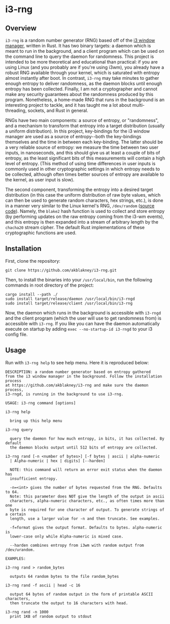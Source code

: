 # i3-rng

## Overview

`i3-rng` is a random number generator (RNG) based off of the [i3 window manager](https://i3wm.org/), written in Rust. It has two binary targets: a daemon which is meant to run in the background, and a client program which can be used on the command line to query the daemon for randomness. This project is intended to be more theoretical and educational than practical: if you are using Linux (and you probably are if you're using i3wm), you already have a robust RNG available through your kernel, which is saturated with entropy almost instantly after boot. In contrast, `i3-rng` may take minutes to gather enough entropy to deliver randomness, as the daemon blocks until enough entropy has been collected. Finally, I am not a cryptographer and cannot make any security guarantees about the randomness produced by this program. Nonetheless, a home-made RNG that runs in the background is an interesting project to tackle, and it has taught me a lot about multi-threading, sockets, and Rust in general.

RNGs have two main components: a source of entropy, or "randomness", and a mechanism to transform that entropy into a target distribution (usually a uniform distribution). In this project, key-bindings for the i3 window manager are used as a source of entropy--both the key-bindings themselves and the time in between each key-binding. The latter should be a very reliable source of entropy: we measure the time between two user inputs, in nanoseconds, and this should give us at least a couple of bits of entropy, as the least significant bits of this measurements will contain a high level of entropy. (This method of using time differences in user inputs is commonly used in other cryptographic settings in which entropy needs to be collected, although often times better sources of entropy are available to the kernel, as user input is slow). 

The second component, transforming the entropy into a desired target distribution (in this case the uniform distribution of raw byte values, which can then be used to generate random characters, hex strings, etc.), is done in a manner very similar to the Linux kernel's RNG, `/dev/random` ([source code](https://elixir.bootlin.com/linux/latest/source/drivers/char/random.c)). Namely, the `blake2` hash function is used to collect and store entropy (by performing updates on the raw entropy coming from the i3-wm events), and this entropy is then expanded into a stream of arbitrary length by the `chacha20` stream cipher. The default Rust implementations of these cryptographic functions are used. 

## Installation
First, clone the repository:
```
git clone https://github.com/akblakney/i3-rng.git
```

Then, to install the binaries into your `/usr/local/bin`, run the following commands in root directory of the project:

```
cargo install --path ./
sudo install target/release/daemon /usr/local/bin/i3-rngd
sudo install target/release/client /usr/local/bin/i3-rng
```

Now, the daemon which runs in the background is accessible with `i3-rngd` and the client program (which the user will use to get randomness from) is accessible with `i3-rng`. If you like you can have the daemon automatically execute on startup by adding `exec --no-startup-id i3-rngd` to your i3 config file.

## Usage

Run with `i3-rng help` to see help menu. Here it is reproduced below:

```
DESCRIPTION: a random number generator based on entropy gathered
from the i3 window manager in the background. Follow the installation process                                                                                                                                     
at https://github.com/akblakney/i3-rng and make sure the daemon process, 
i3-rngd, is running in the background to use i3-rng. 

USAGE: i3-rng command [options]

i3-rng help

  bring up this help menu

i3-rng query

  query the daemon for how much entropy, in bits, it has collected. By default
  the daemon blocks output until 512 bits of entropy are collected.

i3-rng rand [-n <number of bytes>] [-f bytes | ascii | alpha-numeric 
  | Alpha-numeric | hex | digits] [--harden]

  NOTE: this command will return an error exit status when the daemon has
  insufficient entropy.

  -n=<int> gives the number of bytes requested from the RNG. Defaults to 64.
  Note: this parameter does NOT give the length of the output in ascii
  characters, alpha-numeric characters, etc., as often times more than one
  byte is required for one character of output. To generate strings of a certain
  length, use a larger value for -n and then truncate. See examples.

  -f=format gives the output format. Defaults to bytes. alpha-numeric is
  lower-case only while Alpha-numeric is mixed case. 

  --harden combines entropy from i3wm with random output from /dev/urandom.

EXAMPLES:

i3-rng rand > random_bytes
   
  outputs 64 random bytes to the file random_bytes

i3-rng rand -f ascii | head -c 16
   
  output 64 bytes of random output in the form of printable ASCII characters,
  then truncate the output to 16 characters with head.

i3-rng rand -n 1000
  print 1KB of random output to stdout
```

